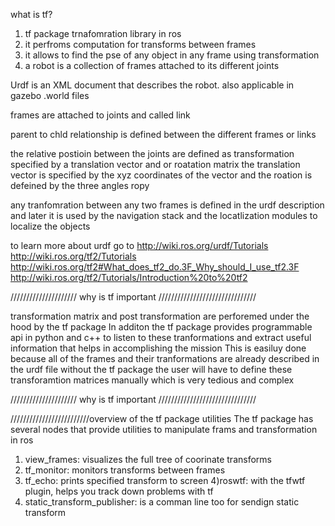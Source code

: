 what is tf?
1) tf package trnafomration library in ros
2) it perfroms computation for transforms between frames
3) it allows to find the pse of any object in any frame using transformation
4) a robot is a collection of frames attached to its different joints

Urdf is an XML document that describes the robot. also applicable in gazebo .world files

<joint name="base_joint" type="fixed">
    <parent link="base_footprint"/>
    <child link="base_link"/>
    <origin xyz="0.0 0.0 0.010" rpy="0 0 0"/>
</joint>

frames are attached to joints and called link

parent to chld relationship is defined between the different frames or links

the relative postioin between the joints are defined as transformation specified by a translation vector and or roatation matrix
the translation vector is specified by the xyz coordinates of the vector and the roation is defeined by the three angles ropy

any tranfomration between any two frames is defined in the urdf description and later it is used by the navigation stack and the locatlization modules to localize the objects

to learn more about urdf go to http://wiki.ros.org/urdf/Tutorials  http://wiki.ros.org/tf2/Tutorials http://wiki.ros.org/tf2#What_does_tf2_do.3F_Why_should_I_use_tf2.3F http://wiki.ros.org/tf2/Tutorials/Introduction%20to%20tf2

///////////////////// why is tf important ///////////////////////////////

transformation matrix and post transformation are perforemed under the hood by the tf package
In additon the tf package provides programmable api in python and c++ to listen to these tranformations and extract useful information that helps in accomplishing the mission
This is easiluy done because all of the frames and their tranformations are already described in the urdf file
without the tf package the user will have to define these transforamtion matrices manually which is very tedious and complex

///////////////////// why is tf important ///////////////////////////////

/////////////////////////overview of the tf package utilities
The tf package has several nodes that provide utilities to manipulate frams and transformation in ros
1) view_frames: visualizes the full tree of coorinate transforms
2) tf_monitor: monitors transforms between frames
3) tf_echo: prints specified transform to screen
4)roswtf: with the tfwtf plugin, helps you track down problems with tf
5) static_transform_publisher: is a comman line too for sendign static transform
